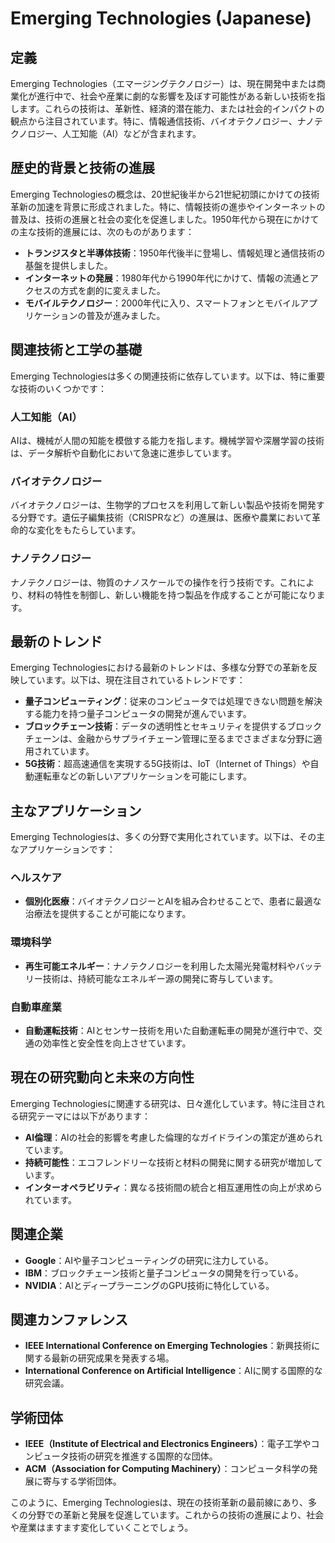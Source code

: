 # Emerging Technologies (Japanese)

## 定義

Emerging Technologies（エマージングテクノロジー）は、現在開発中または商業化が進行中で、社会や産業に劇的な影響を及ぼす可能性がある新しい技術を指します。これらの技術は、革新性、経済的潜在能力、または社会的インパクトの観点から注目されています。特に、情報通信技術、バイオテクノロジー、ナノテクノロジー、人工知能（AI）などが含まれます。

## 歴史的背景と技術の進展

Emerging Technologiesの概念は、20世紀後半から21世紀初頭にかけての技術革新の加速を背景に形成されました。特に、情報技術の進歩やインターネットの普及は、技術の進展と社会の変化を促進しました。1950年代から現在にかけての主な技術的進展には、次のものがあります：

- **トランジスタと半導体技術**：1950年代後半に登場し、情報処理と通信技術の基盤を提供しました。
- **インターネットの発展**：1980年代から1990年代にかけて、情報の流通とアクセスの方式を劇的に変えました。
- **モバイルテクノロジー**：2000年代に入り、スマートフォンとモバイルアプリケーションの普及が進みました。

## 関連技術と工学の基礎

Emerging Technologiesは多くの関連技術に依存しています。以下は、特に重要な技術のいくつかです：

### 人工知能（AI）

AIは、機械が人間の知能を模倣する能力を指します。機械学習や深層学習の技術は、データ解析や自動化において急速に進歩しています。

### バイオテクノロジー

バイオテクノロジーは、生物学的プロセスを利用して新しい製品や技術を開発する分野です。遺伝子編集技術（CRISPRなど）の進展は、医療や農業において革命的な変化をもたらしています。

### ナノテクノロジー

ナノテクノロジーは、物質のナノスケールでの操作を行う技術です。これにより、材料の特性を制御し、新しい機能を持つ製品を作成することが可能になります。

## 最新のトレンド

Emerging Technologiesにおける最新のトレンドは、多様な分野での革新を反映しています。以下は、現在注目されているトレンドです：

- **量子コンピューティング**：従来のコンピュータでは処理できない問題を解決する能力を持つ量子コンピュータの開発が進んでいます。
- **ブロックチェーン技術**：データの透明性とセキュリティを提供するブロックチェーンは、金融からサプライチェーン管理に至るまでさまざまな分野に適用されています。
- **5G技術**：超高速通信を実現する5G技術は、IoT（Internet of Things）や自動運転車などの新しいアプリケーションを可能にします。

## 主なアプリケーション

Emerging Technologiesは、多くの分野で実用化されています。以下は、その主なアプリケーションです：

### ヘルスケア

- **個別化医療**：バイオテクノロジーとAIを組み合わせることで、患者に最適な治療法を提供することが可能になります。
  
### 環境科学

- **再生可能エネルギー**：ナノテクノロジーを利用した太陽光発電材料やバッテリー技術は、持続可能なエネルギー源の開発に寄与しています。

### 自動車産業

- **自動運転技術**：AIとセンサー技術を用いた自動運転車の開発が進行中で、交通の効率性と安全性を向上させています。

## 現在の研究動向と未来の方向性

Emerging Technologiesに関連する研究は、日々進化しています。特に注目される研究テーマには以下があります：

- **AI倫理**：AIの社会的影響を考慮した倫理的なガイドラインの策定が進められています。
- **持続可能性**：エコフレンドリーな技術と材料の開発に関する研究が増加しています。
- **インターオペラビリティ**：異なる技術間の統合と相互運用性の向上が求められています。

## 関連企業

- **Google**：AIや量子コンピューティングの研究に注力している。
- **IBM**：ブロックチェーン技術と量子コンピュータの開発を行っている。
- **NVIDIA**：AIとディープラーニングのGPU技術に特化している。

## 関連カンファレンス

- **IEEE International Conference on Emerging Technologies**：新興技術に関する最新の研究成果を発表する場。
- **International Conference on Artificial Intelligence**：AIに関する国際的な研究会議。

## 学術団体

- **IEEE（Institute of Electrical and Electronics Engineers）**：電子工学やコンピュータ技術の研究を推進する国際的な団体。
- **ACM（Association for Computing Machinery）**：コンピュータ科学の発展に寄与する学術団体。

このように、Emerging Technologiesは、現在の技術革新の最前線にあり、多くの分野での革新と発展を促進しています。これからの技術の進展により、社会や産業はますます変化していくことでしょう。